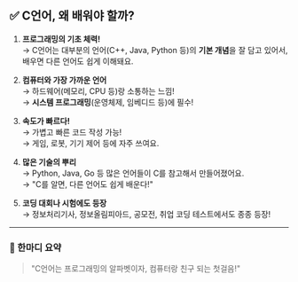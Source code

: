 ## ✅ C언어, 왜 배워야 할까?

1. **프로그래밍의 기초 체력!**  
   → C언어는 대부분의 언어(C++, Java, Python 등)의 **기본 개념**을 잘 담고 있어서, 배우면 다른 언어도 쉽게 이해돼요.

2. **컴퓨터와 가장 가까운 언어**  
   → 하드웨어(메모리, CPU 등)랑 소통하는 느낌!  
   → **시스템 프로그래밍**(운영체제, 임베디드 등)에 필수!

3. **속도가 빠르다!**  
   → 가볍고 빠른 코드 작성 가능!  
   → 게임, 로봇, 기기 제어 등에 자주 쓰여요.

4. **많은 기술의 뿌리**  
   → Python, Java, Go 등 많은 언어들이 C를 참고해서 만들어졌어요.  
   → "C를 알면, 다른 언어도 쉽게 배운다!"

5. **코딩 대회나 시험에도 등장**  
   → 정보처리기사, 정보올림피아드, 공모전, 취업 코딩 테스트에서도 종종 등장!

---

### 📌 한마디 요약  
> "C언어는 프로그래밍의 알파벳이자, 컴퓨터랑 친구 되는 첫걸음!"
